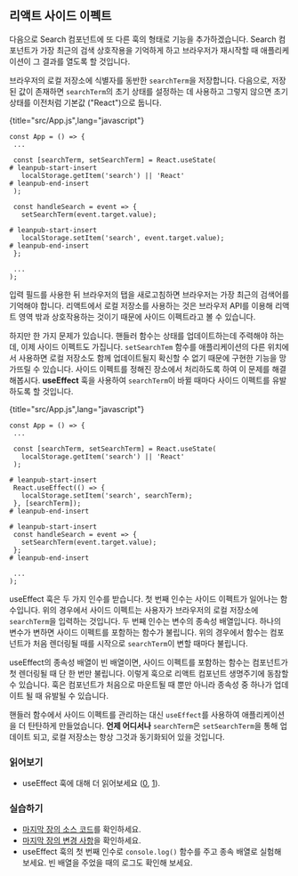 ## 리액트 사이드 이펙트

다음으로 Search 컴포넌트에 또 다른 훅의 형태로 기능을 추가하겠습니다. Search 컴포넌트가 가장 최근의 검색 상호작용을 기억하게 하고 브라우저가 재시작할 때 애플리케이션이 그 결과를 열도록 할 것입니다. 

브라우저의 로컬 저장소에 식별자를 동반한 `searchTerm`을 저장합니다. 다음으로, 저장된 값이 존재하면 `searchTerm`의 초기 상태를 설정하는 데 사용하고 그렇지 않으면 초기 상태를 이전처럼 기본값 ("React")으로 둡니다.

{title="src/App.js",lang="javascript"}
~~~~~~~
const App = () => {
 ...

 const [searchTerm, setSearchTerm] = React.useState(
# leanpub-start-insert
   localStorage.getItem('search') || 'React'
# leanpub-end-insert
 );

 const handleSearch = event => {
   setSearchTerm(event.target.value);

# leanpub-start-insert
   localStorage.setItem('search', event.target.value);
# leanpub-end-insert
 };

 ...
);
~~~~~~~

입력 필드를 사용한 뒤 브라우저의 탭을 새로고침하면 브라우저는 가장 최근의 검색어를 기억해야 합니다. 리액트에서 로컬 저장소를 사용하는 것은 브라우저 API를 이용해 리액트 영역 밖과 상호작용하는 것이기 때문에 사이드 이펙트라고 볼 수 있습니다.

하지만 한 가지 문제가 있습니다. 핸들러 함수는 상태를 업데이트하는데 주력해야 하는데, 이제 사이드 이펙트도 가집니다. `setSearchTem` 함수를 애플리케이션의 다른 위치에서 사용하면 로컬 저장소도 함께 업데이트될지 확신할 수 없기 때문에 구현한 기능을 망가뜨릴 수 있습니다. 사이드 이펙트를 정해진 장소에서 처리하도록 하여 이 문제를 해결해봅시다. **useEffect** 훅을 사용하여 `searchTerm`이 바뀔 때마다 사이드 이펙트를 유발하도록 할 것입니다.

{title="src/App.js",lang="javascript"}
~~~~~~~
const App = () => {
 ...

 const [searchTerm, setSearchTerm] = React.useState(
   localStorage.getItem('search') || 'React'
 );

# leanpub-start-insert
 React.useEffect(() => {
   localStorage.setItem('search', searchTerm);
 }, [searchTerm]);
# leanpub-end-insert

# leanpub-start-insert
 const handleSearch = event => {
   setSearchTerm(event.target.value);
 };
# leanpub-end-insert

 ...
);
~~~~~~~

useEffect 훅은 두 가지 인수를 받습니다. 첫 번째 인수는 사이드 이펙트가 일어나는 함수입니다. 위의 경우에서 사이드 이펙트는 사용자가 브라우저의 로컬 저장소에 `searchTerm`을 입력하는 것입니다. 두 번째 인수는 변수의 종속성 배열입니다. 하나의 변수가 변하면 사이드 이펙트를 포함하는 함수가 불립니다. 위의 경우에서 함수는 컴포넌트가 처음 렌더링될 때를 시작으로 `searchTerm`이 변할 때마다 불립니다.

useEffect의 종속성 배열이 빈 배열이면, 사이드 이펙트를 포함하는 함수는 컴포넌트가 첫 렌더링될 때 단 한 번만 불립니다. 이렇게 훅으로 리액트 컴포넌트 생명주기에 동참할 수 있습니다. 훅은 컴포넌트가 처음으로 마운트될 때 뿐만 아니라 종속성 중 하나가 업데이트 될 때 유발될 수 있습니다.

핸들러 함수에서 사이드 이펙트를 관리하는 대신 `useEffect`를 사용하여 애플리케이션을 더 탄탄하게 만들었습니다. **언제 어디서나** `searchTerm`은 `setSearchTerm`을 통해 업데이트 되고, 로컬 저장소는 항상 그것과 동기화되어 있을 것입니다.

### 읽어보기
* useEffect 훅에 대해 더 읽어보세요 ([0](https://reactjs.org/docs/hooks-effect.html), [1](https://reactjs.org/docs/hooks-reference.html#useeffect)).

### 실습하기
* [마지막 장의 소스 코드](https://codesandbox.io/s/github/the-road-to-learn-react/hacker-stories/tree/hs/React-Side-Effects)를 확인하세요.
* [마지막 장의 변경 사항](https://github.com/the-road-to-learn-react/hacker-stories/compare/hs/Props-Handling...hs/React-Side-Effects?expand=1)을 확인하세요.
* useEffect 훅의 첫 번째 인수로 `console.log()` 함수를 주고 종속 배열로 실험해 보세요. 빈 배열을 주었을 때의 로그도 확인해 보세요.